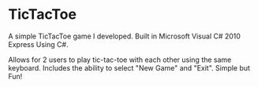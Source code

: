# TicTacToe
A simple TicTacToe game I developed. Built in Microsoft Visual C# 2010 Express Using C#.

Allows for 2 users to play tic-tac-toe with each other using the same keyboard. Includes the ability to select "New Game" and "Exit". Simple but Fun!
